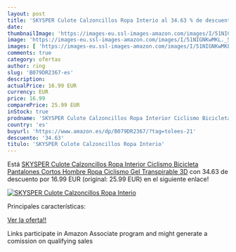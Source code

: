 ```yaml
---
layout: post
title: 'SKYSPER Culote Calzoncillos Ropa Interio al 34.63 % de descuento'
date: 
thumbnailImage: 'https://images-eu.ssl-images-amazon.com/images/I/51NIGNKwMKL._SL200_.jpg'
image: 'https://images-eu.ssl-images-amazon.com/images/I/51NIGNKwMKL._SL200_.jpg'
images: [ 'https://images-eu.ssl-images-amazon.com/images/I/51NIGNKwMKL._SL200_.jpg' ]
comments: true
category: ofertas
author: ring
slug: 'B079DR2367-es'
description:
actualPrice: 16.99 EUR
currency: EUR
price: 16.99
comparePrice: 25.99 EUR
inStock: true
prodname: 'SKYSPER Culote Calzoncillos Ropa Interior Ciclismo Bicicleta Pantalones Cortos Hombre Ropa Ciclismo Gel Transpirable 3D'
country: 'es'
buyurl: 'https://www.amazon.es/dp/B079DR2367/?tag=tolees-21'
descuento: '34.63'
titulo: 'SKYSPER Culote Calzoncillos Ropa Interio'
---
```


Está [SKYSPER Culote Calzoncillos Ropa Interior Ciclismo Bicicleta Pantalones Cortos Hombre Ropa Ciclismo Gel Transpirable 3D](https://www.amazon.es/dp/B079DR2367/?tag=tolees-21) con 34.63 de descuento por 16.99 EUR (original: 25.99 EUR) en el siguiente enlace!

[![SKYSPER Culote Calzoncillos Ropa Interio](https://images-eu.ssl-images-amazon.com/images/I/51NIGNKwMKL._SL200_.jpg)](https://www.amazon.es/dp/B079DR2367/?tag=tolees-21)

Principales características:


[Ver la oferta!!](https://www.amazon.es/dp/B079DR2367/?tag=tolees-21)

Links participate in Amazon Associate program and might generate a comission on qualifying sales


